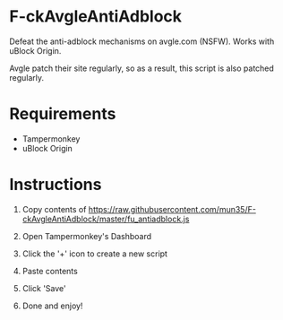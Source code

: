 # F-ckAvgleAntiAdblock
Defeat the anti-adblock mechanisms on avgle.com (NSFW). Works with uBlock Origin.

Avgle patch their site regularly, so as a result, this script is also patched regularly.

# Requirements

* Tampermonkey
* uBlock Origin

# Instructions

1. Copy contents of https://raw.githubusercontent.com/mun35/F-ckAvgleAntiAdblock/master/fu_antiadblock.js

2. Open Tampermonkey's Dashboard

3. Click the '+' icon to create a new script

4. Paste contents

5. Click 'Save'

6. Done and enjoy!
